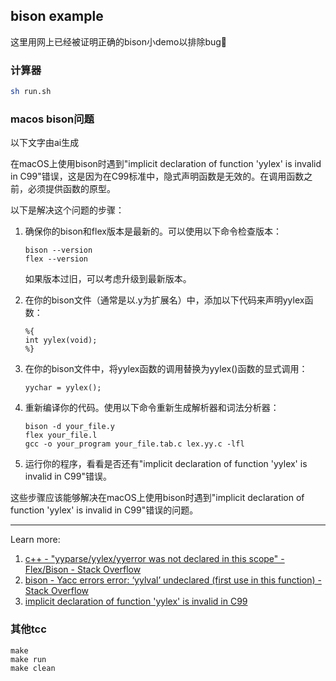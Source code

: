 ## bison example
这里用网上已经被证明正确的bison小demo以排除bug🤔

### 计算器

```sh
sh run.sh
```

### macos bison问题

以下文字由ai生成

在macOS上使用bison时遇到"implicit declaration of function 'yylex' is invalid in C99"错误，这是因为在C99标准中，隐式声明函数是无效的。在调用函数之前，必须提供函数的原型。

以下是解决这个问题的步骤：

1. 确保你的bison和flex版本是最新的。可以使用以下命令检查版本：
   ```
   bison --version
   flex --version
   ```
   如果版本过旧，可以考虑升级到最新版本。

2. 在你的bison文件（通常是以.y为扩展名）中，添加以下代码来声明yylex函数：
   ```
   %{
   int yylex(void);
   %}
   ```

3. 在你的bison文件中，将yylex函数的调用替换为yylex()函数的显式调用：
   ```
   yychar = yylex();
   ```

4. 重新编译你的代码。使用以下命令重新生成解析器和词法分析器：
   ```
   bison -d your_file.y
   flex your_file.l
   gcc -o your_program your_file.tab.c lex.yy.c -lfl
   ```

5. 运行你的程序，看看是否还有"implicit declaration of function 'yylex' is invalid in C99"错误。

这些步骤应该能够解决在macOS上使用bison时遇到"implicit declaration of function 'yylex' is invalid in C99"错误的问题。

---
Learn more:
1. [c++ - "yyparse/yylex/yyerror was not declared in this scope" - Flex/Bison - Stack Overflow](https://stackoverflow.com/questions/38143828/yyparse-yylex-yyerror-was-not-declared-in-this-scope-flex-bison)
2. [bison - Yacc errors error: ‘yylval’ undeclared (first use in this function) - Stack Overflow](https://stackoverflow.com/questions/31738786/yacc-errors-error-yylval-undeclared-first-use-in-this-function)
3. [implicit declaration of function 'yylex' is invalid in C99](https://lists.gnu.org/r/bug-bison/2022-01/msg00002.html)


### 其他tcc

```
make
make run 
make clean
```